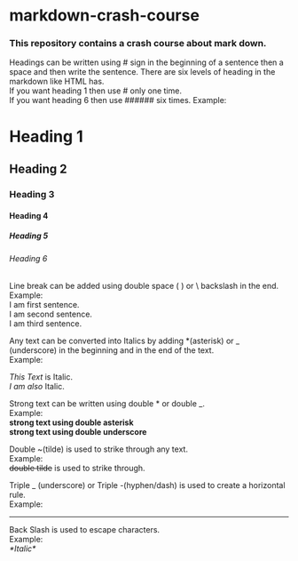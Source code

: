 # markdown-crash-course
### This repository contains a crash course about mark down.

<!-- Headings -->
Headings can be written using # sign in the beginning of a sentence then a space and then write the sentence. There are six levels of heading in the markdown like HTML has.  
If you want heading 1 then use # only one time.  
If you want heading 6 then use ###### six times.
Example:
# Heading 1
## Heading 2
### Heading 3
#### Heading 4
##### Heading 5
###### Heading 6

<!-- Line Break in markdown -->
Line break can be added using double space (<space> <space>) or \ backslash in the end.  
Example:  
I am first sentence.  
I am second sentence. \
I am third sentence.

<!-- Italics -->
Any text can be converted into Italics by adding *(asterisk) or _ (underscore) in the beginning and in the end of the text.  
Example:

*This Text* is Italic.  
_I am also_ Italic.

<!-- Strong -->
Strong text can be written using double * or double _.  
Example:  
**strong text using double asterisk**  
__strong text using double underscore__

<!-- Strike Through -->
Double ~(tilde) is used to strike through any text.  
Example:  
~~double tilde~~ is used to strike through.

<!-- Horizontal Rule -->
Triple _ (underscore) or Triple -(hyphen/dash) is used to create a horizontal rule.  
Example:
___

<!-- Escape Character -->
Back Slash is used to escape characters.  
Example:  
*\*Italic\**
